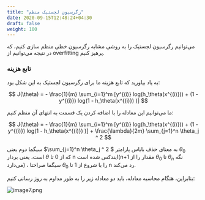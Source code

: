 ```yaml
---
title: "رگرسیون لجستیک منظم"
date: 2020-09-15T12:48:24+04:30
draft: false
weight: 100
---
```


می‌توانیم <span class="top-dict" data-tipso="logistic regression">رگرسیون لجستیک</span> را به روشی مشابه رگرسیون خطی
منظم سازی کنیم، که در نتیجه می‌توانیم از overfitting پرهیز کنیم.

### تابع هزینه


به یاد بیاورید که تابع هزینه ما برای رگرسیون لجستیک به این شکل بود:

$$
J(\theta) = - \frac{1}{m} \sum_{i=1}^m [y^{(i)} log(h_\theta(x^{(i)})) + (1 - y^{(i)}) log(1 - h_\theta(x^{(i)}) )]  
$$


ما می‌توانیم این معادله را با اضافه کردن یک قسمت به انتهای آن منظم کنیم:

$$
J(\theta) = - \frac{1}{m} \sum_{i=1}^m [y^{(i)} log(h_\theta(x^{(i)})) + (1 - y^{(i)}) log(1 - h_\theta(x^{(i)}) )]  + \frac{\lambda}{2m} \sum_{j=1}^n \theta_j ^ 2
$$


سیگما دوم یعنی $\sum_{j=1}^n \theta_j ^ 2 $ به معنای حذف بایاس پارامتر $\theta_0$ است،
یعنی بردار $\theta$ که از 0 تا n ایندکس شده است(n+1 مقدار را از $\theta_0$ تا $\theta_n$ نگه می‌دارد)
، سیگما صراحتا $\theta_0$  را با شروع از 1 تا n رد می‌کند.


بنابراین، هنگام محاسبه معادله، باید دو معادله زیر را به طور مداوم به روز رسانی کنیم:

![image7.png](../images/image7.png?width=35pc)
